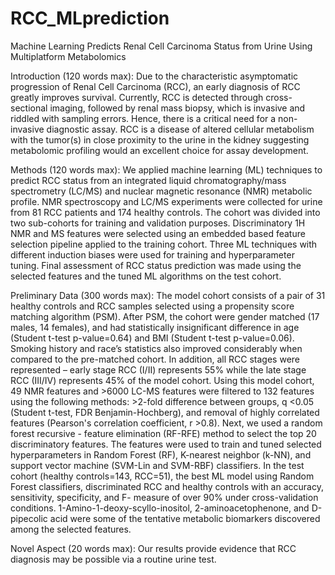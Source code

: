 # RCC_MLprediction
Machine Learning Predicts Renal Cell Carcinoma Status from Urine Using Multiplatform Metabolomics

Introduction (120 words max): Due to the characteristic asymptomatic progression of Renal Cell Carcinoma (RCC), an early diagnosis of RCC greatly improves survival. Currently, RCC is detected through cross-sectional imaging, followed by renal mass biopsy, which is invasive and riddled with sampling errors. Hence, there is a critical need for a non-invasive diagnostic assay. RCC is a disease of altered cellular metabolism with the tumor(s) in close proximity to the urine in the kidney suggesting metabolomic profiling would an excellent choice for assay development.

Methods (120 words max): We applied machine learning (ML) techniques to predict RCC status from an integrated liquid chromatography/mass spectrometry (LC/MS) and nuclear magnetic resonance (NMR) metabolic profile. NMR spectroscopy and LC/MS experiments were collected for urine from 81 RCC patients and 174 healthy controls. The cohort was divided into two sub-cohorts for training and validation purposes. Discriminatory 1H NMR and MS features were selected using an embedded based feature selection pipeline applied to the training cohort. Three ML techniques with different induction biases were used for training and hyperparameter tuning. Final assessment of RCC status prediction was made using the selected features and the tuned ML algorithms on the test cohort.

Preliminary Data (300 words max): The model cohort consists of a pair of 31 healthy controls and RCC samples selected using a propensity score matching algorithm (PSM). After PSM, the cohort were gender matched (17 males, 14 females), and had statistically insignificant difference in age (Student t-test p-value=0.64) and BMI (Student t-test p-value=0.06). Smoking history and race’s statistics also improved considerably when compared to the pre-matched cohort. In addition, all RCC stages were represented – early stage RCC (I/II) represents 55% while the late stage RCC (III/IV) represents 45% of the model cohort. Using this model cohort, 49 NMR features and >6000 LC-MS features were filtered to 132 features using the following methods: >2-fold difference between groups, q <0.05 (Student t-test, FDR Benjamin-Hochberg), and removal of highly correlated features (Pearson's correlation coefficient, r >0.8). Next, we used a random forest recursive - feature elimination (RF-RFE) method to select the top 20 discriminatory features. The features were used to train and tuned selected hyperparameters in Random Forest (RF), K-nearest neighbor (k-NN), and support vector machine (SVM-Lin and SVM-RBF) classifiers. In the test cohort (healthy controls=143, RCC=51), the best ML model using Random Forest classifiers, discriminated RCC and healthy controls with an accuracy, sensitivity, specificity, and F- measure of over 90% under cross-validation conditions. 1-Amino-1-deoxy-scyllo-inositol, 2-aminoacetophenone, and D-pipecolic acid were some of the tentative metabolic biomarkers discovered among the selected features.  

Novel Aspect (20 words max): Our results provide evidence that RCC diagnosis may be possible via a routine urine test. 
